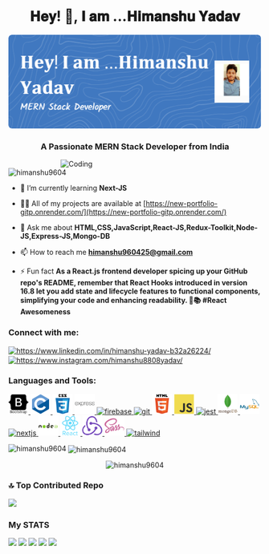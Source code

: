 <h1 align="center">𝐇𝐞𝐲! 👋, 𝐈 𝐚𝐦 ...𝐇𝐢𝐦𝐚𝐧𝐬𝐡𝐮 𝐘𝐚𝐝𝐚𝐯</h1>
<div align="center"> <img width="900"  src="https://raw.githubusercontent.com/Himanshu9604/Himanshu9604/main/github-header-image.png"> </div>
<h3 align="center">A Passionate MERN Stack Developer from India</h3>
<!-- <img align="right" alt="Coding" width="400" src="https://raw.githubusercontent.com/devSouvik/devSouvik/master/gif3.gif"> -->
<img align="right" alt="Coding" width="400" src="https://media.tenor.com/rePDfDWO3XoAAAAd/hacking.gif">

<p align="left"> <img src="https://komarev.com/ghpvc/?username=himanshu9604&label=Profile%20views&color=0e75b6&style=flat" alt="himanshu9604" /> </p>

- 🌱 I’m currently learning **Next-JS**

- 👨‍💻 All of my projects are available at [https://new-portfolio-gitp.onrender.com/](https://new-portfolio-gitp.onrender.com/)

- 💬 Ask me about **HTML,CSS,JavaScript,React-JS,Redux-Toolkit,Node-JS,Express-JS,Mongo-DB**

- 📫 How to reach me **himanshu960425@gmail.com**

- ⚡ Fun fact **As a React.js frontend developer spicing up your GitHub repo's README, remember that React Hooks introduced in version 16.8 let you add state and lifecycle features to functional components, simplifying your code and enhancing readability. 🔗📚 #React Awesomeness**
<h3 align="left">Connect with me:</h3>

<p align="left">
<a href="https://linkedin.com/in/https://www.linkedin.com/in/himanshu-yadav-b32a26224/" target="blank"><img align="center" src="https://raw.githubusercontent.com/rahuldkjain/github-profile-readme-generator/master/src/images/icons/Social/linked-in-alt.svg" alt="https://www.linkedin.com/in/himanshu-yadav-b32a26224/" height="30" width="40" /></a>
<a href="https://instagram.com/https://www.instagram.com/himanshu8808yadav/" target="blank"><img align="center" src="https://raw.githubusercontent.com/rahuldkjain/github-profile-readme-generator/master/src/images/icons/Social/instagram.svg" alt="https://www.instagram.com/himanshu8808yadav/" height="30" width="40" /></a>
</p>

<h3 align="left">Languages and Tools:</h3>
<p align="left"> <a href="https://getbootstrap.com" target="_blank" rel="noreferrer"> <img src="https://raw.githubusercontent.com/devicons/devicon/master/icons/bootstrap/bootstrap-plain-wordmark.svg" alt="bootstrap" width="40" height="40"/> </a> <a href="https://www.cprogramming.com/" target="_blank" rel="noreferrer"> <img src="https://raw.githubusercontent.com/devicons/devicon/master/icons/c/c-original.svg" alt="c" width="40" height="40"/> </a> <a href="https://www.w3schools.com/css/" target="_blank" rel="noreferrer"> <img src="https://raw.githubusercontent.com/devicons/devicon/master/icons/css3/css3-original-wordmark.svg" alt="css3" width="40" height="40"/> </a> <a href="https://expressjs.com" target="_blank" rel="noreferrer"> <img src="https://raw.githubusercontent.com/devicons/devicon/master/icons/express/express-original-wordmark.svg" alt="express" width="40" height="40"/> </a> <a href="https://firebase.google.com/" target="_blank" rel="noreferrer"> <img src="https://www.vectorlogo.zone/logos/firebase/firebase-icon.svg" alt="firebase" width="40" height="40"/> </a> <a href="https://git-scm.com/" target="_blank" rel="noreferrer"> <img src="https://www.vectorlogo.zone/logos/git-scm/git-scm-icon.svg" alt="git" width="40" height="40"/> </a> <a href="https://www.w3.org/html/" target="_blank" rel="noreferrer"> <img src="https://raw.githubusercontent.com/devicons/devicon/master/icons/html5/html5-original-wordmark.svg" alt="html5" width="40" height="40"/> </a> <a href="https://developer.mozilla.org/en-US/docs/Web/JavaScript" target="_blank" rel="noreferrer"> <img src="https://raw.githubusercontent.com/devicons/devicon/master/icons/javascript/javascript-original.svg" alt="javascript" width="40" height="40"/> </a> <a href="https://jestjs.io" target="_blank" rel="noreferrer"> <img src="https://www.vectorlogo.zone/logos/jestjsio/jestjsio-icon.svg" alt="jest" width="40" height="40"/> </a> <a href="https://www.mongodb.com/" target="_blank" rel="noreferrer"> <img src="https://raw.githubusercontent.com/devicons/devicon/master/icons/mongodb/mongodb-original-wordmark.svg" alt="mongodb" width="40" height="40"/> </a> <a href="https://www.mysql.com/" target="_blank" rel="noreferrer"> <img src="https://raw.githubusercontent.com/devicons/devicon/master/icons/mysql/mysql-original-wordmark.svg" alt="mysql" width="40" height="40"/> </a> <a href="https://nextjs.org/" target="_blank" rel="noreferrer"> <img src="https://cdn.worldvectorlogo.com/logos/nextjs-2.svg" alt="nextjs" width="40" height="40"/> </a> <a href="https://nodejs.org" target="_blank" rel="noreferrer"> <img src="https://raw.githubusercontent.com/devicons/devicon/master/icons/nodejs/nodejs-original-wordmark.svg" alt="nodejs" width="40" height="40"/> </a> <a href="https://reactjs.org/" target="_blank" rel="noreferrer"> <img src="https://raw.githubusercontent.com/devicons/devicon/master/icons/react/react-original-wordmark.svg" alt="react" width="40" height="40"/> </a> <a href="https://redux.js.org" target="_blank" rel="noreferrer"> <img src="https://raw.githubusercontent.com/devicons/devicon/master/icons/redux/redux-original.svg" alt="redux" width="40" height="40"/> </a> <a href="https://sass-lang.com" target="_blank" rel="noreferrer"> <img src="https://raw.githubusercontent.com/devicons/devicon/master/icons/sass/sass-original.svg" alt="sass" width="40" height="40"/> </a> <a href="https://tailwindcss.com/" target="_blank" rel="noreferrer"> <img src="https://www.vectorlogo.zone/logos/tailwindcss/tailwindcss-icon.svg" alt="tailwind" width="40" height="40"/> </a> </p>

<p><img align="left" src="https://github-readme-stats.vercel.app/api/top-langs?username=himanshu9604&show_icons=true&locale=en&layout=compact" alt="himanshu9604" /></p>

<p>&nbsp;<img align="center" src="https://github-readme-stats.vercel.app/api?username=himanshu9604&show_icons=true&locale=en" alt="himanshu9604" /></p>

<p align="center"><img src="https://github-readme-streak-stats.herokuapp.com/?user=himanshu9604" alt="himanshu9604" /></p>

### 🔝 Top Contributed Repo
![](https://github-contributor-stats.vercel.app/api?username=Himanshu9604&limit=5&theme=flat&combine_all_yearly_contributions=true)

### My STATS
[![](https://raw.githubusercontent.com/Himanshu9604/github-profile-summary-cards-example/master/profile-summary-card-output/dracula/0-profile-details.svg)](https://github.com/Himanshu9604/github-profile-summary-cards)
[![](https://raw.githubusercontent.com/Himanshu9604/github-profile-summary-cards-example/master/profile-summary-card-output/dracula/1-repos-per-language.svg)](https://github.com/Himanshu9604/github-profile-summary-cards) [![](https://raw.githubusercontent.com/Himanshu9604/github-profile-summary-cards-example/master/profile-summary-card-output/dracula/2-most-commit-language.svg)](https://github.com/Himanshu9604/github-profile-summary-cards)
[![](https://raw.githubusercontent.com/Himanshu9604/github-profile-summary-cards-example/master/profile-summary-card-output/dracula/3-stats.svg)](https://github.com/Himanshu9604/github-profile-summary-cards) [![](https://raw.githubusercontent.com/Himanshu9604/github-profile-summary-cards-example/master/profile-summary-card-output/dracula/4-productive-time.svg)](https://github.com/Himanshu9604/github-profile-summary-cards)


